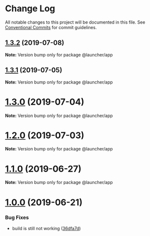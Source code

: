 # Change Log

All notable changes to this project will be documented in this file.
See [Conventional Commits](https://conventionalcommits.org) for commit guidelines.

## [1.3.2](https://github.com/fabric8-launcher/launcher-frontend/compare/v1.3.1...v1.3.2) (2019-07-08)

**Note:** Version bump only for package @launcher/app





## [1.3.1](https://github.com/fabric8-launcher/launcher-frontend/compare/v1.3.0...v1.3.1) (2019-07-05)

**Note:** Version bump only for package @launcher/app





# [1.3.0](https://github.com/fabric8-launcher/launcher-frontend/compare/v1.2.0...v1.3.0) (2019-07-04)

**Note:** Version bump only for package @launcher/app





# [1.2.0](https://github.com/fabric8-launcher/launcher-frontend/compare/v1.1.0...v1.2.0) (2019-07-03)

**Note:** Version bump only for package @launcher/app





# [1.1.0](https://github.com/fabric8-launcher/launcher-frontend/compare/v1.0.0...v1.1.0) (2019-06-27)

**Note:** Version bump only for package @launcher/app





# [1.0.0](https://github.com/fabric8-launcher/launcher-frontend/compare/v1.0.0-alpha.2...v1.0.0) (2019-06-21)


### Bug Fixes

* build is still not working ([36dfa7d](https://github.com/fabric8-launcher/launcher-frontend/commit/36dfa7d))
